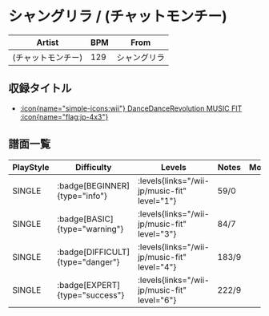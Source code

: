 # シャングリラ / (チャットモンチー)

|Artist|BPM|From|
|------|---|----|
|(チャットモンチー)|129|シャングリラ|

## 収録タイトル


- [:icon{name="simple-icons:wii"} DanceDanceRevolution MUSIC FIT :icon{name="flag:jp-4x3"}](/wii-jp/music-fit)


## 譜面一覧

|PlayStyle|Difficulty|Levels|Notes|Movie|
|---------|----------|------|-----|-----|
|SINGLE| :badge[BEGINNER]{type="info"}| :levels{links="/wii-jp/music-fit" level="1"}|59/0||
|SINGLE| :badge[BASIC]{type="warning"}| :levels{links="/wii-jp/music-fit" level="3"}|84/7||
|SINGLE| :badge[DIFFICULT]{type="danger"}| :levels{links="/wii-jp/music-fit" level="4"}|183/9||
|SINGLE| :badge[EXPERT]{type="success"}| :levels{links="/wii-jp/music-fit" level="6"}|222/9||
